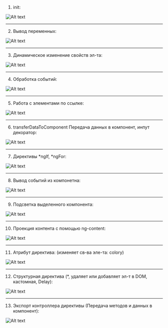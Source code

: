 1. <a name="init"></a>init:

![Alt text][def]

[def]: readmeAssets/init.png

---

2. <a name="intropolation"></a>Вывод переменных:

![Alt text][def2]

[def2]: readmeAssets/intropolation.png

---

3. <a name="compDynamicProperty"></a>Динамическое изменение свойств эл-та:

![Alt text][def3]

[def3]: readmeAssets/compDynamicProperty.png

---

4. <a name="eventHandling"></a> Обработка событий:

![Alt text][def4]

[def4]: readmeAssets/eventHandling.png

---

5. <a name="workWithElemByRef"></a> Работа с элементами по ссылке:

![Alt text][def5]

[def5]: readmeAssets/workWithElemByRef.png

---

6. <a name="">transferDataToComponent</a> Передача данных в компонент, инпут декоратор:

![Alt text][def6]

[def6]: readmeAssets/transferDataToComponent.png

---

7. <a name="ngIf&ngForDirectives"></a> Директивы *ngIf, *ngFor:

![Alt text][def7]

[def7]: readmeAssets/ngIf&ngForDirectives.png

---

8. <a name="outputEventsFromComp"></a> Вывод событий из компонетна:

![Alt text][def8]

[def8]: readmeAssets/outputEventsFromComp.png

---

9. <a name="highlightSelectedValue"></a> Подсветка выделенного компонента:

![Alt text](readmeAssets/highlightSelectedValue.png)

---

10. <a name="contentProjection"></a> Проекция контента с помощью ng-content:

![Alt text][def9]

[def9]: readmeAssets/contentProjection.png

---

11. <a name="attributeDirective"></a> Атрибут директива: (изменяет св-ва эле-та: colory)

![Alt text][def10]

[def10]: readmeAssets/attributeDirective.png

---

12. <a name="customDirective"></a> Структурная директива (\*, удаляет или добавляет эл-т в DOM, кастомная, Delay):

![Alt text][def11]

[def11]: readmeAssets/customDirective.png

---

13. <a name="directiveControllerExport"></a> Экспорт контроллера директивы (Передача методов и данных в компонент):

![Alt text][def12]

[def12]: readmeAssets/directiveControllerExport.png
